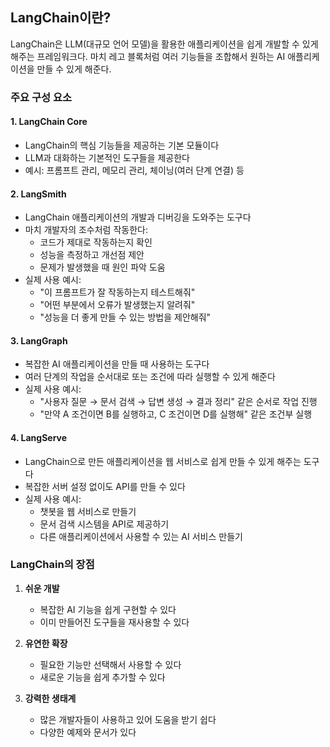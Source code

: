 ## LangChain이란?
LangChain은 LLM(대규모 언어 모델)을 활용한 애플리케이션을 쉽게 개발할 수 있게 해주는 프레임워크다. 
마치 레고 블록처럼 여러 기능들을 조합해서 원하는 AI 애플리케이션을 만들 수 있게 해준다.

### 주요 구성 요소

#### 1. LangChain Core
- LangChain의 핵심 기능들을 제공하는 기본 모듈이다
- LLM과 대화하는 기본적인 도구들을 제공한다
- 예시: 프롬프트 관리, 메모리 관리, 체이닝(여러 단계 연결) 등

#### 2. LangSmith
- LangChain 애플리케이션의 개발과 디버깅을 도와주는 도구다
- 마치 개발자의 조수처럼 작동한다:
  * 코드가 제대로 작동하는지 확인
  * 성능을 측정하고 개선점 제안
  * 문제가 발생했을 때 원인 파악 도움
- 실제 사용 예시:
  * "이 프롬프트가 잘 작동하는지 테스트해줘"
  * "어떤 부분에서 오류가 발생했는지 알려줘"
  * "성능을 더 좋게 만들 수 있는 방법을 제안해줘"

#### 3. LangGraph
- 복잡한 AI 애플리케이션을 만들 때 사용하는 도구다
- 여러 단계의 작업을 순서대로 또는 조건에 따라 실행할 수 있게 해준다
- 실제 사용 예시:
  * "사용자 질문 → 문서 검색 → 답변 생성 → 결과 정리" 같은 순서로 작업 진행
  * "만약 A 조건이면 B를 실행하고, C 조건이면 D를 실행해" 같은 조건부 실행

#### 4. LangServe
- LangChain으로 만든 애플리케이션을 웹 서비스로 쉽게 만들 수 있게 해주는 도구다
- 복잡한 서버 설정 없이도 API를 만들 수 있다
- 실제 사용 예시:
  * 챗봇을 웹 서비스로 만들기
  * 문서 검색 시스템을 API로 제공하기
  * 다른 애플리케이션에서 사용할 수 있는 AI 서비스 만들기

### LangChain의 장점
1. **쉬운 개발**
   - 복잡한 AI 기능을 쉽게 구현할 수 있다
   - 이미 만들어진 도구들을 재사용할 수 있다

2. **유연한 확장**
   - 필요한 기능만 선택해서 사용할 수 있다
   - 새로운 기능을 쉽게 추가할 수 있다

3. **강력한 생태계**
   - 많은 개발자들이 사용하고 있어 도움을 받기 쉽다
   - 다양한 예제와 문서가 있다